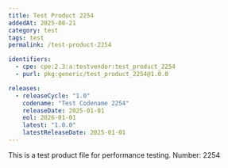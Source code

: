```yaml
---
title: Test Product 2254
addedAt: 2025-08-21
category: test
tags: test
permalink: /test-product-2254

identifiers:
  - cpe: cpe:2.3:a:testvendor:test_product_2254
  - purl: pkg:generic/test_product_2254@1.0.0

releases:
  - releaseCycle: "1.0"
    codename: "Test Codename 2254"
    releaseDate: 2025-01-01
    eol: 2026-01-01
    latest: "1.0.0"
    latestReleaseDate: 2025-01-01
---
```


This is a test product file for performance testing. Number: 2254
